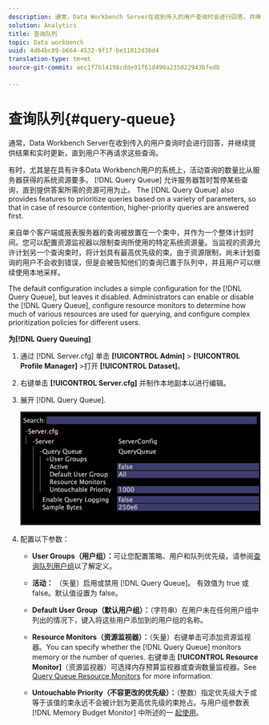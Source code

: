 ```yaml
---
description: 通常，Data Workbench Server在收到传入的用户查询时会进行回答，并继续提供结果和实时更新，直到用户不再请求这些查询。
solution: Analytics
title: 查询队列
topic: Data workbench
uuid: 4d64bc89-b664-4532-9f17-be11812d36d4
translation-type: tm+mt
source-git-commit: aec1f7b14198cdde91f61d490a235022943bfedb

---
```



# 查询队列{#query-queue}

通常，Data Workbench Server在收到传入的用户查询时会进行回答，并继续提供结果和实时更新，直到用户不再请求这些查询。

有时，尤其是在具有许多Data Workbench用户的系统上，活动查询的数量比从服务器获得的系统资源要多。 [!DNL Query Queue] 允许服务器暂时暂停某些查询，直到提供答案所需的资源可用为止。 The [!DNL Query Queue] also provides features to prioritize queries based on a variety of parameters, so that in case of resource contention, higher-priority queries are answered first.

来自单个客户端或报表服务器的查询被放置在一个束中，并作为一个整体计划时间。您可以配置资源监视器以限制查询所使用的特定系统资源量。当监视的资源允许计划另一个查询束时，将计划具有最高优先级的束。由于资源限制，尚未计划查询的用户不会收到错误，但是会被告知他们的查询已置于队列中，并且用户可以继续使用本地采样。

The default configuration includes a simple configuration for the [!DNL Query Queue], but leaves it disabled. Administrators can enable or disable the [!DNL Query Queue], configure resource monitors to determine how much of various resources are used for querying, and configure complex prioritization policies for different users.

**为[!DNL Query Queuing]**

1. 通过 [!DNL Server.cfg] 单击 **[!UICONTROL Admin]** > **[!UICONTROL Profile Manager]** >打开 **[!UICONTROL Dataset]**。
1. 右键单击 **[!UICONTROL Server.cfg]** 并制作本地副本以进行编辑。
1. 展开 [!DNL Query Queue].

   ![](assets/queryqueue1.png)

1. 配置以下参数：

   * **User Groups（用户组）：**&#x200B;可让您配置策略、用户和队列优先级。请参阅[查询队列用户组](../../../../home/c-get-started/c-admin-intrf/c-query-que/c-query-que-user-grps.md#concept-5555f51402ed49419c067d61738474c1)以了解定义。

   * **活动：** （矢量）启用或禁用 [!DNL Query Queue]。 有效值为 true 或 false。默认值设置为 false。

   * **Default User Group（默认用户组）：**（字符串）在用户未在任何用户组中列出的情况下，键入将这些用户添加到的用户组的名称。
   * **Resource Monitors（资源监视器）：**（矢量）右键单击可添加资源监视器。You can specify whether the [!DNL Query Queue] monitors memory or the number of queries. 右键单击 **[!UICONTROL Resource Monitor]**（资源监视器）可选择内存预算监视器或查询数量监视器。See [Query Queue Resource Monitors](../../../../home/c-get-started/c-admin-intrf/c-query-que/c-query-que-res-mon.md#concept-0840967b228c4d5ba3b59b4b2759f325) for more information.

   * **Untouchable Priority（不容更改的优先级）：**（整数）指定优先级大于或等于该值的束永远不会被计划为更高优先级的束抢占。与用户组参数表 [!DNL Memory Budget Monitor] 中所述的一 [起使用](../../../../home/c-get-started/c-admin-intrf/c-query-que/c-query-que-user-grps.md#concept-5555f51402ed49419c067d61738474c1)。

